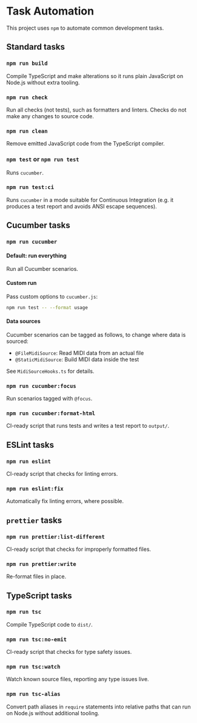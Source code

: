 # Task Automation

This project uses `npm` to automate common development tasks.

## Standard tasks

### `npm run build`

Compile TypeScript and make alterations so it runs plain JavaScript on Node.js without extra
tooling.

### `npm run check`

Run all checks (not tests), such as formatters and linters. Checks do not make any changes to
source code.

### `npm run clean`

Remove emitted JavaScript code from the TypeScript compiler.

### `npm test` or `npm run test`

Runs `cucumber`.

### `npm run test:ci`

Runs `cucumber` in a mode suitable for Continuous Integration (e.g. it produces a test report and
avoids ANSI escape sequences).

## Cucumber tasks

### `npm run cucumber`

#### Default: run everything

Run all Cucumber scenarios.

#### Custom run

Pass custom options to `cucumber.js`:

```sh
npm run test -- --format usage
```

#### Data sources

Cucumber scenarios can be tagged as follows, to change where data is sourced:

- `@FileMidiSource`: Read MIDI data from an actual file
- `@StaticMidiSource`: Build MIDI data inside the test

See `MidiSourceHooks.ts` for details.

### `npm run cucumber:focus`

Run scenarios tagged with `@focus`.

### `npm run cucumber:format-html`

CI-ready script that runs tests and writes a test report to `output/`.

## ESLint tasks

### `npm run eslint`

CI-ready script that checks for linting errors.

### `npm run eslint:fix`

Automatically fix linting errors, where possible.

## `prettier` tasks

### `npm run prettier:list-different`

CI-ready script that checks for improperly formatted files.

### `npm run prettier:write`

Re-format files in place.

## TypeScript tasks

### `npm run tsc`

Compile TypeScript code to `dist/`.

### `npm run tsc:no-emit`

CI-ready script that checks for type safety issues.

### `npm run tsc:watch`

Watch known source files, reporting any type issues live.

### `npm run tsc-alias`

Convert path aliases in `require` statements into relative paths that can run on Node.js without
additional tooling.
